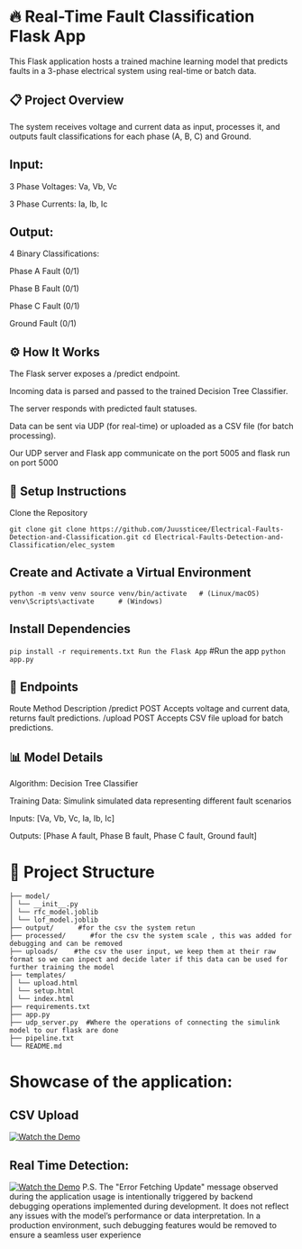 # 🔥 Real-Time Fault Classification Flask App
This Flask application hosts a trained machine learning model that predicts faults in a 3-phase electrical system using real-time or batch data.

## 📋 Project Overview
The system receives voltage and current data as input, processes it, and outputs fault classifications for each phase (A, B, C) and Ground.

## Input:

3 Phase Voltages: Va, Vb, Vc

3 Phase Currents: Ia, Ib, Ic

## Output:

4 Binary Classifications:

Phase A Fault (0/1)

Phase B Fault (0/1)

Phase C Fault (0/1)

Ground Fault (0/1)

## ⚙️ How It Works
The Flask server exposes a /predict endpoint.

Incoming data is parsed and passed to the trained Decision Tree Classifier.

The server responds with predicted fault statuses.

Data can be sent via UDP (for real-time) or uploaded as a CSV file (for batch processing).

Our UDP server and Flask app communicate on the port 5005 and flask run on port 5000

## 🚀 Setup Instructions
Clone the Repository

`git clone git clone https://github.com/Juussticee/Electrical-Faults-Detection-and-Classification.git
cd Electrical-Faults-Detection-and-Classification/elec_system`

## Create and Activate a Virtual Environment

`python -m venv venv
source venv/bin/activate   # (Linux/macOS)
venv\Scripts\activate      # (Windows)`

## Install Dependencies

`pip install -r requirements.txt
Run the Flask App`
#Run the app
`python app.py`
## 📡 Endpoints

Route	Method	Description
/predict	POST	Accepts voltage and current data, returns fault predictions.
/upload	POST	Accepts CSV file upload for batch predictions.
## 📊 Model Details
Algorithm: Decision Tree Classifier

Training Data: Simulink simulated data representing different fault scenarios

Inputs: [Va, Vb, Vc, Ia, Ib, Ic]

Outputs: [Phase A fault, Phase B fault, Phase C fault, Ground fault]

# 📁 Project Structure
```
├── model/
│ └── __init__.py
│ └── rfc_model.joblib
│ └── lof_model.joblib
├── output/      #for the csv the system retun
├── processed/      #for the csv the system scale , this was added for debugging and can be removed
├── uploads/    #the csv the user input, we keep them at their raw format so we can inpect and decide later if this data can be used for further training the model
├── templates/
│ └── upload.html
│ └── setup.html
│ └── index.html
├── requirements.txt
├── app.py
├── udp_server.py  #Where the operations of connecting the simulink model to our flask are done
├── pipeline.txt
└── README.md
```

# Showcase of the application:
## CSV Upload
[![Watch the Demo](https://img.youtube.com/vi/7N1Ab793O-0/0.jpg)](https://youtu.be/7N1Ab793O-0)

## Real Time Detection:
[![Watch the Demo](https://img.youtube.com/vi/C7GXpJWZbZw/0.jpg)](https://youtu.be/C7GXpJWZbZw)
P.S. The "Error Fetching Update" message observed during the application usage is intentionally triggered by backend debugging operations implemented during development. It does not reflect any issues with the model’s performance or data interpretation. In a production environment, such debugging features would be removed to ensure a seamless user experience
